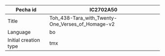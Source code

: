 |Pecha id | IC2702A50
| --- | --- 
|Title | Toh_438-Tara_with_Twenty-One_Verses_of_Homage-v2 
|Language | bo
|Initial creation type | tmx